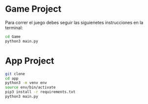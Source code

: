 # Game Project

Para correr el juego debes seguir las siguienetes instrucciones en la terminal:

```sh
cd Game
python3 main.py
```

# App Project

```sh
git clone 
cd app
python3 -m venv env
source env/bin/activate
pip3 install -r requirements.txt
python3 main.py
```
